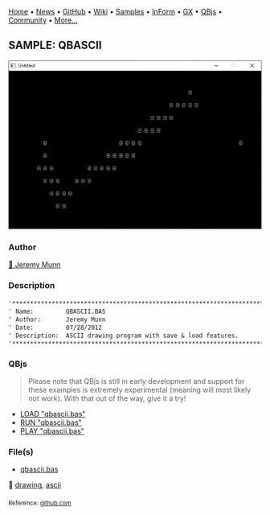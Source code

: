 [Home](https://qb64.com) • [News](../../news.md) • [GitHub](https://github.com/QB64Official/qb64) • [Wiki](https://github.com/QB64Official/qb64/wiki) • [Samples](../../samples.md) • [InForm](../../inform.md) • [GX](../../gx.md) • [QBjs](../../qbjs.md) • [Community](../../community.md) • [More...](../../more.md)

## SAMPLE: QBASCII

![screenshot.png](img/screenshot.png)

### Author

[🐝 Jeremy Munn](../jeremy-munn.md) 

### Description

```text
'*****************************************************************************
' Name:         QBASCII.BAS
' Author:       Jeremy Munn
' Date:         07/28/2012
' Description:  ASCII drawing program with save & load features.
'*****************************************************************************
```

### QBjs

> Please note that QBjs is still in early development and support for these examples is extremely experimental (meaning will most likely not work). With that out of the way, give it a try!

* [LOAD "qbascii.bas"](https://v6p9d9t4.ssl.hwcdn.net/html/6022890/index.html?src=https://qb64.com/samples/qbascii/src/qbascii.bas)
* [RUN "qbascii.bas"](https://v6p9d9t4.ssl.hwcdn.net/html/6022890/index.html?mode=auto&src=https://qb64.com/samples/qbascii/src/qbascii.bas)
* [PLAY "qbascii.bas"](https://v6p9d9t4.ssl.hwcdn.net/html/6022890/index.html?mode=play&src=https://qb64.com/samples/qbascii/src/qbascii.bas)

### File(s)

* [qbascii.bas](src/qbascii.bas)

🔗 [drawing](../drawing.md), [ascii](../ascii.md)


<sub>Reference: [github.com](https://github.com/FellippeHeitor/cant-contain-me) </sub>
